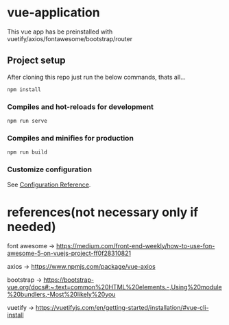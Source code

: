 # vue-application

This vue app has be preinstalled with vuetify/axios/fontawesome/bootstrap/router

## Project setup

After cloning this repo just run the below commands, thats all...

```
npm install
```

### Compiles and hot-reloads for development

```
npm run serve
```

### Compiles and minifies for production

```
npm run build
```

### Customize configuration

See [Configuration Reference](https://cli.vuejs.org/config/).

# references(not necessary only if needed)

font awesome -> https://medium.com/front-end-weekly/how-to-use-fon-awesome-5-on-vuejs-project-ff0f28310821

axios -> https://www.npmjs.com/package/vue-axios

bootstrap -> https://bootstrap-vue.org/docs#:~:text=common%20HTML%20elements.-,Using%20module%20bundlers,-Most%20likely%20you

vuetify -> https://vuetifyjs.com/en/getting-started/installation/#vue-cli-install
